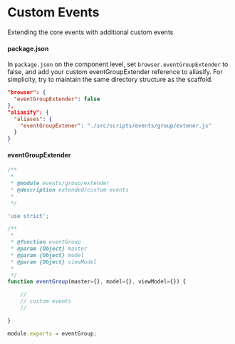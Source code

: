 # Custom Events

Extending the core events with additional custom events

#### package.json

In `package.json` on the component level, set `browser.eventGroupExtender` to false, and add your custom eventGroupExtender reference to aliasify. For simplicity, try to maintain the same directory structure as the scaffold.

```json
"browser": {
  "eventGroupExtender": false
},
"aliasify": {
  "aliases": {
    "eventGroupExtener": "./src/scripts/events/group/extener.js"
  }
}
```

#### eventGroupExtender

```js
/**
 *
 * @module events/group/extender
 * @description extended/custom events
 *
 */

'use strict';

/**
 *
 * @function eventGroup
 * @param {Object} master
 * @param {Object} model
 * @param {Object} viewModel
 *
 */
function eventGroup(master={}, model={}, viewModel={}) {

    //
    // custom events
    //

}

module.exports = eventGroup;
```
